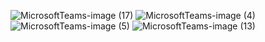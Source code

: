 ![MicrosoftTeams-image (17)](https://github.com/mathieuwillett/h24-v11_inspirations_willett/assets/143769896/59924736-7c21-4473-b826-617539848996)
![MicrosoftTeams-image (4)](https://github.com/mathieuwillett/h24-v11_inspirations_willett/assets/143769896/1f5e6813-9695-4aeb-a944-4fdca36c40c0)
![MicrosoftTeams-image (5)](https://github.com/mathieuwillett/h24-v11_inspirations_willett/assets/143769896/ecb797a5-b13d-437b-9866-ab135da1de26)
![MicrosoftTeams-image (13)](https://github.com/mathieuwillett/h24-v11_inspirations_willett/assets/143769896/62326fc7-28ed-4c20-8521-56d4ed97b6ea)
